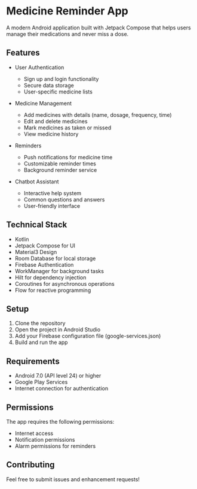 # Medicine Reminder App

A modern Android application built with Jetpack Compose that helps users manage their medications and never miss a dose.

## Features

- User Authentication
  - Sign up and login functionality
  - Secure data storage
  - User-specific medicine lists

- Medicine Management
  - Add medicines with details (name, dosage, frequency, time)
  - Edit and delete medicines
  - Mark medicines as taken or missed
  - View medicine history

- Reminders
  - Push notifications for medicine time
  - Customizable reminder times
  - Background reminder service

- Chatbot Assistant
  - Interactive help system
  - Common questions and answers
  - User-friendly interface

## Technical Stack

- Kotlin
- Jetpack Compose for UI
- Material3 Design
- Room Database for local storage
- Firebase Authentication
- WorkManager for background tasks
- Hilt for dependency injection
- Coroutines for asynchronous operations
- Flow for reactive programming

## Setup

1. Clone the repository
2. Open the project in Android Studio
3. Add your Firebase configuration file (google-services.json)
4. Build and run the app

## Requirements

- Android 7.0 (API level 24) or higher
- Google Play Services
- Internet connection for authentication

## Permissions

The app requires the following permissions:
- Internet access
- Notification permissions
- Alarm permissions for reminders

## Contributing

Feel free to submit issues and enhancement requests! 
